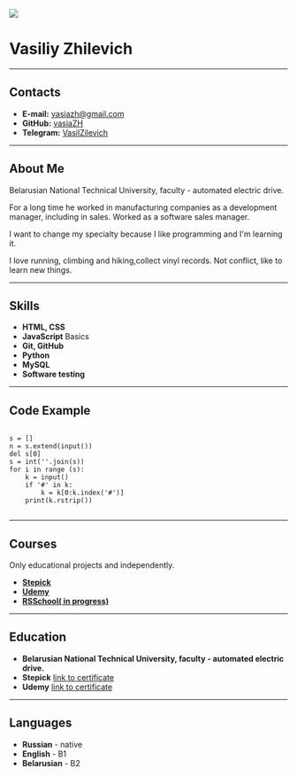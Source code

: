 ![](https://avatars.githubusercontent.com/u/47690251?s=400&u=a18aca9819132c4e3d9d5e9b9e6998e0ff74168a&v=4)
# Vasiliy Zhilevich
---
## Contacts
* **E-mail:** vasiazh@gmail.com
* **GitHub:** [vasiaZH](https://github.com/vasiaZH)
* **Telegram:** [VasilZilevich](https://t.me/VasilZilevich)


---
## About Me 
Belarusian National Technical University, faculty - automated electric drive.
  
For a long time he worked in manufacturing companies as a development manager, including in sales. Worked as a software sales manager. 

I want to change my specialty because I like programming and I'm learning it.
      
I love running, climbing and hiking,collect vinyl records. Not conflict, like to learn new things.

---
## Skills
* **HTML, CSS**
* **JavaScript** Basics
* **Git, GitHub**
* **Python**
* **MySQL** 
* **Software testing**
---
## Code Example

```

s = []
n = s.extend(input())
del s[0]
s = int(''.join(s))
for i in range (s):
    k = input()
    if '#' in k:
        k = k[0:k.index('#')]
    print(k.rstrip()) 


```
---
## Courses
 Only educational projects and independently.
 * **[Stepick](https://stepik.org)**
 * **[Udemy](https://www.udemy.com)**
 * **[RSSchool( in progress)](https://rs.school/js/)**

 ---
## Education
* **Belarusian National Technical University, faculty - automated electric drive.**
* **Stepick**
[link to certificate](https://drive.google.com/file/d/1MEvs2lj3tICcFgV6LxYWFKGoZbAL-bFs/view?usp=share_link)
* **Udemy**
[link to certificate](https://drive.google.com/file/d/1iT9sMy6fiTzbognwptiRd0BDMYbNrYYh/view?usp=share_link)
---
## Languages
* **Russian** - native
* **English** - B1
* **Belarusian** - B2